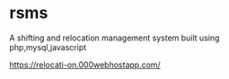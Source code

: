 # rsms
A shifting and relocation management system built using php,mysql,javascript

https://relocati-on.000webhostapp.com/
